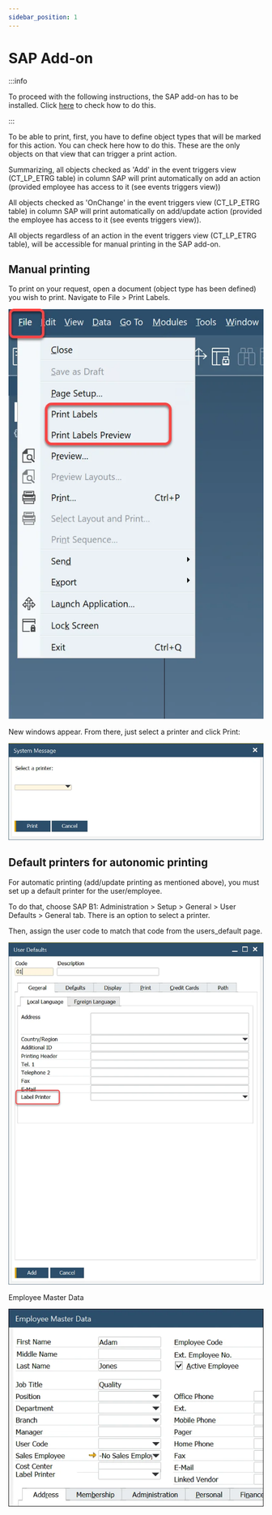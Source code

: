 ```yaml
---
sidebar_position: 1
---
```


# SAP Add-on

:::info

To proceed with the following instructions, the SAP add-on has to be installed. Click [here](../../setup/computec-labels-sap-addon.md) to check how to do this.

:::

To be able to print, first, you have to define object types that will be marked for this action. You can check here how to do this. These are the only objects on that view that can trigger a print action.

Summarizing, all objects checked as 'Add' in the event triggers view (CT_LP_ETRG table) in column SAP will print automatically on add an action (provided employee has access to it (see events triggers view))

All objects checked as 'OnChange' in the event triggers view (CT_LP_ETRG table) in column SAP will print automatically on add/update action (provided the employee has access to it (see events triggers view)).

All objects regardless of an action in the event triggers view (CT_LP_ETRG table), will be accessible for manual printing in the SAP add-on.

## Manual printing

To print on your request, open a document (object type has been defined) you wish to print. Navigate to File > Print Labels.

![SAP Add-on](./media/sap-add-on/ct-labels-print-labels.webp)

New windows appear. From there, just select a printer and click Print:

![SAP Add-on](./media/sap-add-on/ct-labels-select-printer.webp)

## Default printers for autonomic printing

For automatic printing (add/update printing as mentioned above), you must set up a default printer for the user/employee.

To do that, choose SAP B1: Administration > Setup > General > User Defaults > General tab. There is an option to select a printer.

Then, assign the user code to match that code from the users_default page.

![Defaults](./media/sap-add-on/ct-user-defaults.webp)

Employee Master Data

![Employee Master Data](./media/sap-add-on/ct-labels-employee-master-data.webp)
